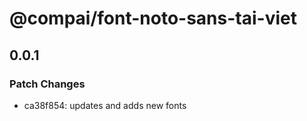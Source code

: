 # @compai/font-noto-sans-tai-viet

## 0.0.1
### Patch Changes

- ca38f854: updates and adds new fonts
